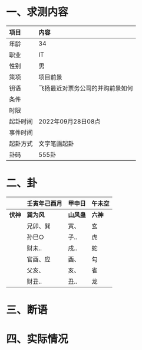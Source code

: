 # 一、求测内容
|项目|内容|
|:-|:-|
|年龄|34|
|职业|IT|
|性别|男|
|策项|项目前景|
|钥语|飞扬最近对票务公司的并购前景如何|
|条件||
|时限||
|起卦时间|2022年09月28日08点|
|事件时间||
|起卦方式|文字笔画起卦|
|卦码|555卦|

# 二、卦
||壬寅年己酉月|甲申日|午未空|
|:-|:-|:-|:-|
|**伏神**|**巽为风**|**山风蛊**|**六神**|
||兄卯、巽|寅、|玄|
||孙巳○|子..|虎|
||财未..|戌..|蛇|
||官酉、应|酉、|勾|
||父亥、|亥、|雀|
||财丑..|丑..|龙|


# 三、断语

# 四、实际情况